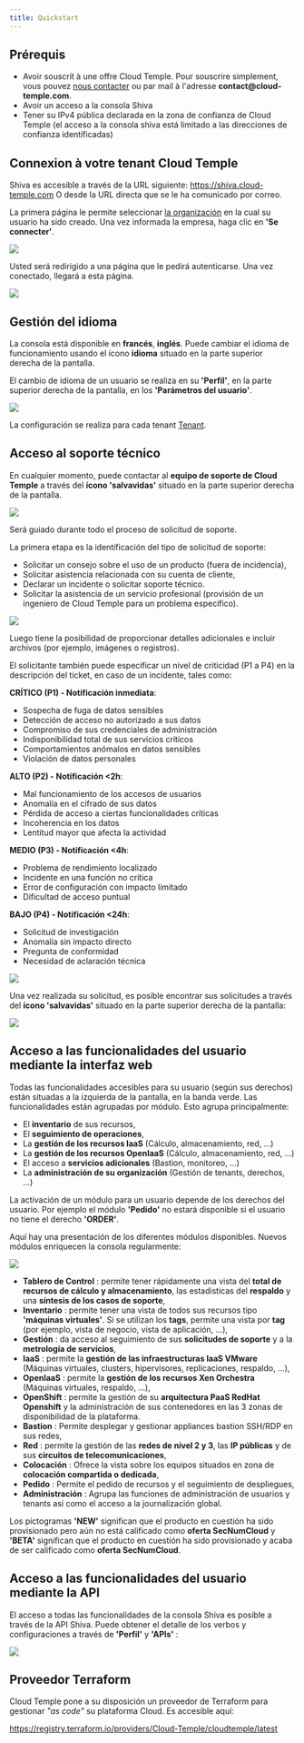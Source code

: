 ```yaml
---
title: Quickstart
---
```


## Prérequis
- Avoir souscrit à une offre Cloud Temple. Pour souscrire simplement, vous pouvez [nous contacter](https://www.cloud-temple.com/contactez-nous/) ou par mail à l'adresse __contact@cloud-temple.com__.
- Avoir un acceso a la consola Shiva
- Tener su IPv4 pública declarada en la zona de confianza de Cloud Temple (el acceso a la consola shiva está limitado a las direcciones de confianza identificadas)

## Connexion à votre tenant Cloud Temple
Shiva es accesible a través de la URL siguiente:
    https://shiva.cloud-temple.com
    O desde la URL directa que se le ha comunicado por correo.

La primera página le permite seleccionar [la organización](iam/concepts.md#organisations) en la cual su usuario ha sido creado.
Una vez informada la empresa, haga clic en __'Se connecter'__.

![](images/shiva_login.png)

Usted será redirigido a una página que le pedirá autenticarse.
Una vez conectado, llegará a esta página.

![](images/shiva_home.png)

## Gestión del idioma
La consola está disponible en __francés__, __inglés__. Puede cambiar el idioma de funcionamiento usando el ícono __idioma__ situado en la parte superior derecha de la pantalla.

El cambio de idioma de un usuario se realiza en su __'Perfil'__, en la parte superior derecha de la pantalla, en los __'Parámetros del usuario'__.

![](images/shiva_profil_006.png)

La configuración se realiza para cada tenant [Tenant](iam/concepts.md#tenant).

## Acceso al soporte técnico

En cualquier momento, puede contactar al __equipo de soporte de Cloud Temple__ a través del __ícono 'salvavidas'__ situado en la parte superior derecha de la pantalla.

![](images/shiva_support.png)

Será guiado durante todo el proceso de solicitud de soporte.

La primera etapa es la identificación del tipo de solicitud de soporte:

- Solicitar un consejo sobre el uso de un producto (fuera de incidencia),
- Solicitar asistencia relacionada con su cuenta de cliente,
- Declarar un incidente o solicitar soporte técnico.
- Solicitar la asistencia de un servicio profesional (provisión de un ingeniero de Cloud Temple para un problema específico).

![](images/shiva_support_01.png)

Luego tiene la posibilidad de proporcionar detalles adicionales e incluir archivos (por ejemplo, imágenes o registros).

El solicitante también puede especificar un nivel de criticidad (P1 a P4) en la descripción del ticket, en caso de un incidente, tales como:

**CRÍTICO (P1) - Notificación inmediata**:

- Sospecha de fuga de datos sensibles
- Detección de acceso no autorizado a sus datos
- Compromiso de sus credenciales de administración
- Indisponibilidad total de sus servicios críticos
- Comportamientos anómalos en datos sensibles
- Violación de datos personales

**ALTO (P2) - Notificación <2h**:

- Mal funcionamiento de los accesos de usuarios
- Anomalía en el cifrado de sus datos
- Pérdida de acceso a ciertas funcionalidades críticas
- Incoherencia en los datos
- Lentitud mayor que afecta la actividad

**MEDIO (P3) - Notificación <4h**:

- Problema de rendimiento localizado
- Incidente en una función no crítica
- Error de configuración con impacto limitado
- Dificultad de acceso puntual

**BAJO (P4) - Notificación <24h**:

- Solicitud de investigación
- Anomalía sin impacto directo
- Pregunta de conformidad
- Necesidad de aclaración técnica

![](images/shiva_support_02.png)

Una vez realizada su solicitud, es posible encontrar sus solicitudes a través del __ícono 'salvavidas'__ situado en la parte superior derecha de la pantalla:

![](images/shiva_support_03.png)

## Acceso a las funcionalidades del usuario mediante la interfaz web

Todas las funcionalidades accesibles para su usuario (según sus derechos) están situadas a la izquierda de la pantalla, en la banda verde.
Las funcionalidades están agrupadas por módulo. Esto agrupa principalmente:

- El __inventario__ de sus recursos,
- El __seguimiento de operaciones__,
- La __gestión de los recursos IaaS__ (Cálculo, almacenamiento, red, ...)
- La __gestión de los recursos OpenIaaS__ (Cálculo, almacenamiento, red, ...)
- El acceso a __servicios adicionales__ (Bastion, monitoreo, ...)
- La __administración de su organización__ (Gestión de tenants, derechos, ...)

La activación de un módulo para un usuario depende de los derechos del usuario. Por ejemplo el módulo __'Pedido'__ no estará disponible si el usuario no tiene el derecho __'ORDER'__.

Aquí hay una presentación de los diferentes módulos disponibles. Nuevos módulos enriquecen la consola regularmente:

![](images/shiva_onboard_007.png)

- __Tablero de Control__ : permite tener rápidamente una vista del __total de recursos de cálculo y almacenamiento__, las estadísticas del __respaldo__ y una __síntesis de los casos de soporte__,
- __Inventario__ : permite tener una vista de todos sus recursos tipo __'máquinas virtuales'__. Si se utilizan los __tags__, permite una vista por __tag__ (por ejemplo, vista de negocio, vista de aplicación, ...),
- __Gestión__ : da acceso al seguimiento de sus __solicitudes de soporte__ y a la __metrología de servicios__,
- __IaaS__ : permite la __gestión de las infraestructuras IaaS VMware__ (Máquinas virtuales, clusters, hipervisores, replicaciones, respaldo, ...),
- __OpenIaaS__ : permite la __gestión de los recursos Xen Orchestra__ (Máquinas virtuales, respaldo, ...),
- __OpenShift__ : permite la gestión de su **arquitectura PaaS RedHat Openshift** y la administración de sus contenedores en las 3 zonas de disponibilidad de la plataforma.
- __Bastion__ : Permite desplegar y gestionar appliances bastion SSH/RDP en sus redes,
- __Red__ : permite la gestión de las __redes de nivel 2 y 3__, las __IP públicas__ y de sus __circuitos de telecomunicaciones__,
- __Colocación__ : Ofrece la vista sobre los equipos situados en zona de __colocación compartida o dedicada__,
- __Pedido__ : Permite el pedido de recursos y el seguimiento de despliegues,
- __Administración__ : Agrupa las funciones de administración de usuarios y tenants así como el acceso a la journalización global.

Los pictogramas __'NEW'__ significan que el producto en cuestión ha sido provisionado pero aún no está calificado como __oferta SecNumCloud__ y __'BETA'__ significan que el producto en cuestión ha sido provisionado y acaba de ser calificado como __oferta SecNumCloud__.

## Acceso a las funcionalidades del usuario mediante la API

El acceso a todas las funcionalidades de la consola Shiva es posible a través de la API Shiva. Puede obtener el detalle de los verbos y configuraciones a través de __'Perfil'__ y __'APIs'__ :

![](images/shiva_onboard_008.png)

## Proveedor Terraform

Cloud Temple pone a su disposición un proveedor de Terraform para gestionar *"as code"* su plataforma Cloud. Es accesible aquí:

https://registry.terraform.io/providers/Cloud-Temple/cloudtemple/latest